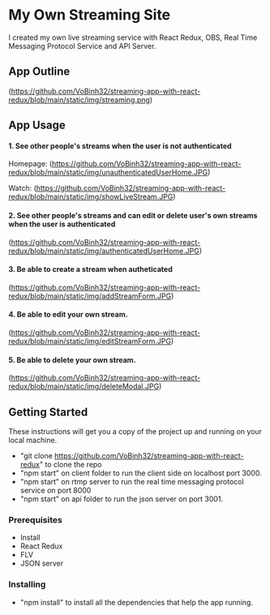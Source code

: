 # My Own Streaming Site

I created my own live streaming service with React Redux, OBS, Real Time Messaging Protocol Service and API Server.

## App Outline

(https://github.com/VoBinh32/streaming-app-with-react-redux/blob/main/static/img/streaming.png)

## App Usage

#### 1. See other people's streams when the user is not authenticated

Homepage: (https://github.com/VoBinh32/streaming-app-with-react-redux/blob/main/static/img/unauthenticatedUserHome.JPG)

Watch: (https://github.com/VoBinh32/streaming-app-with-react-redux/blob/main/static/img/showLiveStream.JPG)

#### 2. See other people's streams and can edit or delete user's own streams when the user is authenticated

(https://github.com/VoBinh32/streaming-app-with-react-redux/blob/main/static/img/authenticatedUserHome.JPG)

#### 3. Be able to create a stream when autheticated

(https://github.com/VoBinh32/streaming-app-with-react-redux/blob/main/static/img/addStreamForm.JPG)

#### 4. Be able to edit your own stream.

(https://github.com/VoBinh32/streaming-app-with-react-redux/blob/main/static/img/editStreamForm.JPG)

#### 5. Be able to delete your own stream.

(https://github.com/VoBinh32/streaming-app-with-react-redux/blob/main/static/img/deleteModal.JPG)

## Getting Started

These instructions will get you a copy of the project up and running on your local machine.

- "git clone https://github.com/VoBinh32/streaming-app-with-react-redux" to clone the repo
- "npm start" on client folder to run the client side on localhost port 3000.
- "npm start" on rtmp server to run the real time messaging protocol service on port 8000
- "npm start" on api folder to run the json server on port 3001.

### Prerequisites

- Install
- React Redux
- FLV
- JSON server

### Installing

- "npm install" to install all the dependencies that help the app running.
